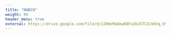 ```yaml
---
title: "NABCH"
weight: 99
header_menu: true
external: https://drive.google.com/file/d/1I0WzRbAkwKBFuIbJX7CZckKVq_USqm1I/view
---
```

